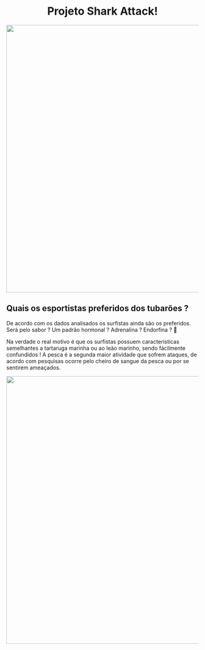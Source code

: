 
<span align="center">
<h1> Projeto Shark Attack! </h1>
</span>

<div align="center">
<img src= "https://user-images.githubusercontent.com/99897035/161886656-cb8dcdb3-80c0-4723-987a-32aa3ebc72a4.png" width="700px" />
</div>


## **Quais os esportistas preferidos dos tubarões ?**

De acordo com os dados analisados os surfistas ainda são os preferidos. Será pelo sabor ? Um padrão hormonal ? Adrenalina ? Endorfina ? :thinking:

Na verdade o real motivo é que os surfistas possuem caracteristicas semelhantes a tartaruga marinha ou ao leão marinho, sendo fácilmente confundidos !
A pesca é a segunda maior atividade que sofrem ataques, de acordo com pesquisas ocorre pelo cheiro de sangue da pesca ou por se sentirem ameaçados.

<img src= "https://user-images.githubusercontent.com/99897035/161889916-e0020c97-cd49-406e-ae16-b8702da3cb42.jpg" width="700px" />
